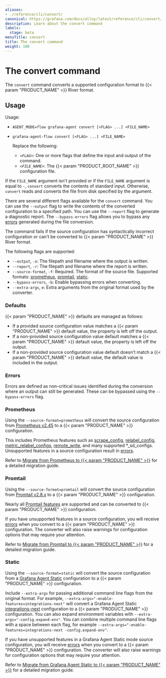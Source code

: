 ```yaml
---
aliases:
- ./reference/cli/convert/
canonical: https://grafana.com/docs/alloy/latest/reference/cli/convert/
description: Learn about the convert command
labels:
  stage: beta
menuTitle: convert
title: The convert command
weight: 100
---
```


# The convert command

The `convert` command converts a supported configuration format to {{< param "PRODUCT_NAME" >}} River format.

## Usage

Usage:

* `AGENT_MODE=flow grafana-agent convert [<FLAG> ...] <FILE_NAME>`
* `grafana-agent-flow convert [<FLAG> ...] <FILE_NAME>`

   Replace the following:

   * _`<FLAG>`_: One or more flags that define the input and output of the command.
   * _`<FILE_NAME>`_: The {{< param "PRODUCT_ROOT_NAME" >}} configuration file.

If the `FILE_NAME` argument isn't provided or if the `FILE_NAME` argument is equal to `-`, `convert` converts the contents of standard input.
Otherwise, `convert` reads and converts the file from disk specified by the argument.

There are several different flags available for the `convert` command. You can use the `--output` flag to write the contents of the converted configuration to a specified path.
You can use the `--report` flag to generate a diagnostic report.
The `--bypass-errors` flag allows you to bypass any [errors][] generated during the file conversion.

The command fails if the source configuration has syntactically incorrect configuration or can't be converted to {{< param "PRODUCT_NAME" >}} River format.

The following flags are supported:

* `--output`, `-o`: The filepath and filename where the output is written.
* `--report`, `-r`: The filepath and filename where the report is written.
* `--source-format`, `-f`: Required. The format of the source file. Supported formats: [prometheus][], [promtail][], [static][].
* `--bypass-errors`, `-b`: Enable bypassing errors when converting.
* `--extra-args`, `e`: Extra arguments from the original format used by the converter.

### Defaults

{{< param "PRODUCT_NAME" >}} defaults are managed as follows:
* If a provided source configuration value matches a {{< param "PRODUCT_NAME" >}} default value, the property is left off the output.
* If a non-provided source configuration value default matches a {{< param "PRODUCT_NAME" >}} default value, the property is left off the output.
* If a non-provided source configuration value default doesn't match a {{< param "PRODUCT_NAME" >}} default value, the default value is included in the output.

### Errors

Errors are defined as non-critical issues identified during the conversion where an output can still be generated.
These can be bypassed using the `--bypass-errors` flag.

### Prometheus

Using the `--source-format=prometheus` will convert the source configuration from [Prometheus v2.45][] to a {{< param "PRODUCT_NAME" >}} configuration.

This includes Prometheus features such as [scrape_config][], [relabel_config][], [metric_relabel_configs][], [remote_write][], and many supported *_sd_configs.
Unsupported features in a source configuration result in [errors][].

Refer to [Migrate from Prometheus to {{< param "PRODUCT_NAME" >}}][migrate prometheus] for a detailed migration guide.

### Promtail

Using the `--source-format=promtail` will convert the source configuration from [Promtail v2.8.x][] to a {{< param "PRODUCT_NAME" >}} configuration.

Nearly all [Promtail features][] are supported and can be converted to {{< param "PRODUCT_NAME" >}} configuration.

If you have unsupported features in a source configuration, you will receive [errors][] when you convert to a {{< param "PRODUCT_NAME" >}} configuration.
The converter will also raise warnings for configuration options that may require your attention.

Refer to [Migrate from Promtail to {{< param "PRODUCT_NAME" >}}][migrate promtail] for a detailed migration guide.

### Static

Using the `--source-format=static` will convert the source configuration from a [Grafana Agent Static][] configuration to a {{< param "PRODUCT_NAME" >}} configuration.

Include `--extra-args` for passing additional command line flags from the original format.
For example, `--extra-args="-enable-features=integrations-next"` will convert a Grafana Agent Static [integrations-next][] configuration to a {{< param "PRODUCT_NAME" >}} configuration.
You can also expand environment variables with `--extra-args="-config.expand-env"`.
You can combine multiple command line flags with a space between each flag, for example `--extra-args="-enable-features=integrations-next -config.expand-env"`.

If you have unsupported features in a Grafana Agent Static mode source configuration, you will receive [errors][] when you convert to a {{< param "PRODUCT_NAME" >}} configuration.
The converter will also raise warnings for configuration options that may require your attention.

Refer to [Migrate from Grafana Agent Static to {{< param "PRODUCT_NAME" >}}][migrate static] for a detailed migration guide.

[prometheus]: #prometheus
[promtail]: #promtail
[static]: #static
[errors]: #errors
[scrape_config]: https://prometheus.io/docs/prometheus/2.45/configuration/configuration/#scrape_config
[relabel_config]: https://prometheus.io/docs/prometheus/2.45/configuration/configuration/#relabel_config
[metric_relabel_configs]: https://prometheus.io/docs/prometheus/2.45/configuration/configuration/#metric_relabel_configs
[remote_write]: https://prometheus.io/docs/prometheus/2.45/configuration/configuration/#remote_write
[migrate prometheus]: ../../../tasks/migrate/from-prometheus/
[Promtail v2.8.x]: https://grafana.com/docs/loki/v2.8.x/clients/promtail/
[Prometheus v2.45]: https://prometheus.io/docs/prometheus/2.45/configuration/configuration/
[Promtail features]: https://grafana.com/docs/loki/v2.8.x/clients/promtail/configuration/
[migrate promtail]: ../../../tasks/migrate/from-promtail/
[Grafana Agent Static]: https://grafana.com/docs/agent/latest/static/
[integrations-next]: https://grafana.com/docs/agent/latest/static/configuration/integrations/integrations-next/
[migrate static]: ../../../tasks/migrate/from-static/
